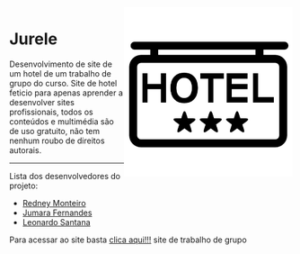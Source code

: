  <img src="imagem/readme.png" align="right" width="300">
 
# Jurele

 Desenvolvimento de site de um hotel de um trabalho de grupo do curso. Site de hotel feticio para apenas aprender a desenvolver sites profissionais, todos os conteúdos e multimédia são de uso gratuito, não tem nenhum roubo de direitos autorais.
 

---
Lista dos desenvolvedores do projeto:
* [Redney Monteiro](https://github.com/RedneyMonteiro15)
* [Jumara Fernandes](https://github.com/maura2020)
* [Leonardo Santana](https://github.com/LeoSantana24)

Para acessar ao site basta [clica aqui!!!](https://redneymonteiro15.github.io/Jurele/) site de trabalho de grupo
